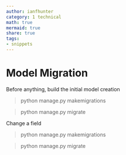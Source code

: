 ```yaml
---
author: ianfhunter
category: 1 technical
math: true
mermaid: true
share: true
tags:
- snippets
---
```


# Model Migration

Before anything, build the initial model creation

> python manage.py makemigrations

> python manage.py  migrate

Change a field

> python manage.py makemigrations

> python manage.py migrate